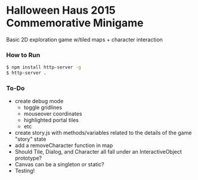 # Halloween Haus 2015 Commemorative Minigame

Basic 2D exploration game w/tiled maps + character interaction

### How to Run
```bash
$ npm install http-server -g
$ http-server .
```

### To-Do
- create debug mode
  - toggle gridlines
  - mouseover coordinates
  - highlighted portal tiles
  - etc
- create story.js with methods/variables related to the details of the game "story" state
- add a removeCharacter function in map
- Should Tile, Dialog, and Character all fall under an InteractiveObject prototype?
- Canvas can be a singleton or static?
- Testing!

